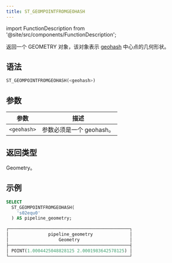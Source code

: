 ```yaml
---
title: ST_GEOMPOINTFROMGEOHASH
---
```

import FunctionDescription from '@site/src/components/FunctionDescription';

<FunctionDescription description="引入或更新版本：v1.2.413"/>

返回一个 GEOMETRY 对象，该对象表示 [geohash](https://en.wikipedia.org/wiki/Geohash) 中心点的几何形状。

## 语法

```sql
ST_GEOMPOINTFROMGEOHASH(<geohash>)
```

## 参数

| 参数   | 描述                     |
|-------------|---------------------------------|
| `<geohash>` | 参数必须是一个 geohash。 |

## 返回类型

Geometry。

## 示例

```sql
SELECT
  ST_GEOMPOINTFROMGEOHASH(
    's02equ0'
  ) AS pipeline_geometry;

┌──────────────────────────────────────────────┐
│               pipeline_geometry              │
│                   Geometry                   │
├──────────────────────────────────────────────┤
│ POINT(1.0004425048828125 2.0001983642578125) │
└──────────────────────────────────────────────┘
```